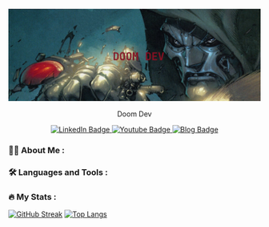 ![doom-dev](./assets/banner.png)

<p align="center">Doom Dev</p>

<div id="badges" align="center">
  <a href="#">
    <img src="https://img.shields.io/badge/LinkedIn-blue?style=for-the-badge&logo=linkedin&logoColor=white" alt="LinkedIn Badge"/>
  </a>
  <a href="#">
    <img src="https://img.shields.io/badge/YouTube-red?style=for-the-badge&logo=youtube&logoColor=white" alt="Youtube Badge"/>
  </a>
  <a href="#">
    <img src="https://img.shields.io/badge/Website-blue?logo=about.me&logoColor=white&style=for-the-badge" alt="Blog Badge"/>
  </a>
</div>

### :man_technologist: About Me :

### :hammer_and_wrench: Languages and Tools :

### :fire: My Stats :

[![GitHub Streak](http://github-readme-streak-stats.herokuapp.com?user=CMOISDEAD&theme=gruvbox&background=1d2021)](https://git.io/streak-stats)
[![Top Langs](https://github-readme-stats.vercel.app/api/top-langs/?username=CMOISDEAD&layout=compact&theme=gruvbox&background=1d2021)](https://github.com/anuraghazra/github-readme-stats)
